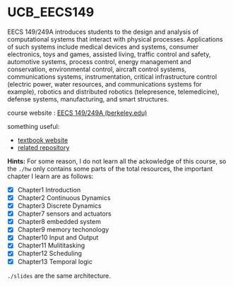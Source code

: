# UCB_EECS149

EECS 149/249A introduces students to the design and analysis of computational systems that interact with physical processes. Applications of such systems include medical devices and systems, consumer electronics, toys and games, assisted living, traffic control and safety, automotive systems, process control, energy management and conservation, environmental control, aircraft control systems, communications systems, instrumentation, critical infrastructure control (electric power, water resources, and communications systems for example), robotics and distributed robotics (telepresence, telemedicine), defense systems, manufacturing, and smart structures. 

course website : [EECS 149/249A (berkeley.edu)](https://bcourses.berkeley.edu/courses/1454183) 

something useful:

- [textbook website](https://ptolemy.berkeley.edu/books/leeseshia/)
- [related repository](https://github.com/Toad2186/eecs149)

**Hints:** For some reason, I do not learn all the ackowledge of this course, so the `./hw` only contains some parts of the total resources, the important chapter I learn are as follows:

- [x] Chapter1 Introduction
- [x] Chapter2 Continuous Dynamics
- [x] Chapter3 Discrete Dynamics
- [x] Chapter7 sensors and actuators
- [x] Chapter8 embedded system
- [x] Chapter9 memory techonology
- [x] Chapter10 Input and Output
- [x] Chapter11 Mulititasking
- [x] Chapter12 Scheduling
- [x] Chapter13 Temporal logic

`./slides` are the same architecture.
